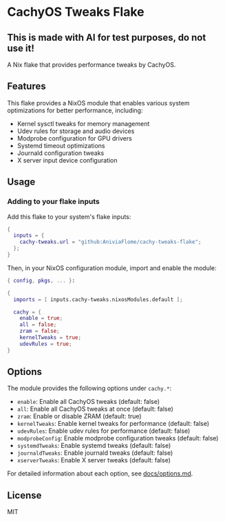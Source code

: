 # CachyOS Tweaks Flake

## This is made with AI for test purposes, do not use it!

A Nix flake that provides performance tweaks by CachyOS.

## Features

This flake provides a NixOS module that enables various system optimizations for better performance, including:

- Kernel sysctl tweaks for memory management
- Udev rules for storage and audio devices
- Modprobe configuration for GPU drivers
- Systemd timeout optimizations
- Journald configuration tweaks
- X server input device configuration

## Usage

### Adding to your flake inputs

Add this flake to your system's flake inputs:

```nix
{
  inputs = {
    cachy-tweaks.url = "github:AniviaFlome/cachy-tweaks-flake";
  };
}
```

Then, in your NixOS configuration module, import and enable the module:

```nix
{ config, pkgs, ... }:

{
  imports = [ inputs.cachy-tweaks.nixosModules.default ];

  cachy = {
    enable = true;
    all = false;
    zram = false;
    kernelTweaks = true;
    udevRules = true;
}
```

## Options

The module provides the following options under `cachy.*`:

- `enable`: Enable all CachyOS tweaks (default: false)
- `all`: Enable all CachyOS tweaks at once (default: false)
- `zram`: Enable or disable ZRAM (default: true)
- `kernelTweaks`: Enable kernel tweaks for performance (default: false)
- `udevRules`: Enable udev rules for performance (default: false)
- `modprobeConfig`: Enable modprobe configuration tweaks (default: false)
- `systemdTweaks`: Enable systemd tweaks (default: false)
- `journaldTweaks`: Enable journald tweaks (default: false)
- `xserverTweaks`: Enable X server tweaks (default: false)

For detailed information about each option, see [docs/options.md](docs/options.md).

## License

MIT
